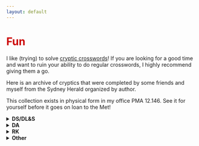 ```yaml
---
layout: default
---
```


<h1 style="color: #cc0000;">Fun</h1>

I like (trying) to solve [cryptic crosswords](https://en.wikipedia.org/wiki/Cryptic_crossword)! If you are looking for a good time and want to ruin your ability to do regular crosswords, I highly recommend giving them a go. 

Here is an archive of cryptics that were completed by some friends and myself from the Sydney Herald organized by author. 

This collection exists in physical form in my office PMA 12.146. See it for yourself before it goes on loan to the Met!

<details class="expand-box">
  <summary><strong>DS/DL&S</strong></summary>

  
   [December 10, 2024](/assets/files/cryptics/DLS_12_10_24.pdf)
   
   [January 14, 2025](/assets/files/cryptics/DLS_1_14_25.pdf)
   
   [January 28, 2025](/assets/files/cryptics/DLS_1_28_25.pdf)
   
   [April 1, 2025](/assets/files/cryptics/DLS_4_1_25.pdf)
   
   [April 15, 2025](/assets/files/cryptics/DLS_4_15_25.pdf)
   
   [April 25, 2024](/assets/files/cryptics/DS_4_25_25.pdf)
   
   [June 24, 2025](/assets/files/cryptics/DLS_6_24_25.pdf)


</details>

<details class="expand-box">
  <summary><strong>DA</strong></summary>

  
   [December 5, 2024](/assets/files/cryptics/DA_12_5_24.pdf)
    
   [January 15, 2025](/assets/files/cryptics/DA_1_15_25.pdf)
    
   [February 6, 2025](/assets/files/cryptics/DA_2_6_25.pdf)
   
   [February 27, 2025](/assets/files/cryptics/DA_2_27_25.pdf)
   
   [March 6, 2025](/assets/files/cryptics/DA_3_6_25.pdf)
   
   [March 13, 2025](/assets/files/cryptics/DA_3_13_25.pdf)
   
   [April 10, 2025](/assets/files/cryptics/DA_4_10_25.pdf)
   
   [June 26, 2025](/assets/files/cryptics/DA_6_26_25.pdf)
   
   [idk when](/assets/files/cryptics/DA_idk.pdf)

    
</details>

<details class="expand-box">
  <summary><strong>RK</strong></summary>


  [December 11, 2024](/assets/files/cryptics/RK_12_11_24.pdf)
  
  [December 25, 2024](/assets/files/cryptics/RK_12_25_24.pdf)
  
  [February 19, 2025](/assets/files/cryptics/RK_2_19_25.pdf)
   
  [March 19, 2025](/assets/files/cryptics/RK_3_19_25.pdf)
  
  [March 26, 2025](/assets/files/cryptics/RK_3_26_25.pdf)
  
  [April 9, 2025](/assets/files/cryptics/RK_4_9_25.pdf)
  
  [April 23, 2025](/assets/files/cryptics/RK_4_23_25.pdf)
  
  [June 18, 2025](/assets/files/cryptics/RK_6_18_25.pdf)
  
  [idk when](/assets/files/cryptics/RK_idk.pdf)

    
</details>

<details class="expand-box">
  <summary><strong>Other</strong></summary>


  [LR, December 30, 2024](/assets/files/cryptics/LR_12_30_24.pdf)
  
  [NS, January 1, 2025](/assets/files/cryptics/NS_1_1_25.pdf)
  
  [RM, April 13, 2025](/assets/files/cryptics/RM_4_13_25.pdf)

    
</details>


